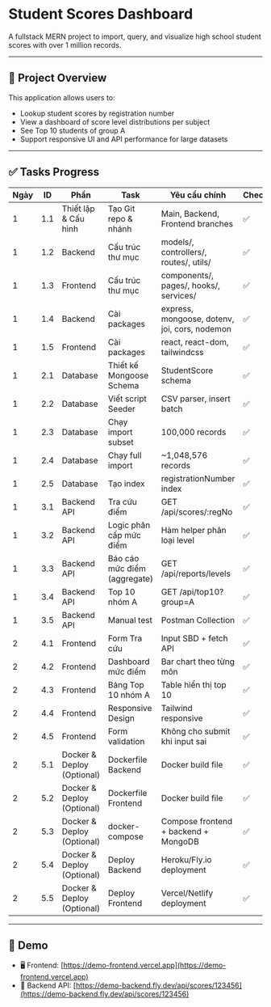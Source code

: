 # Student Scores Dashboard

A fullstack MERN project to import, query, and visualize high school student scores with over 1 million records.

---

## 🌟 Project Overview

This application allows users to:
- Lookup student scores by registration number
- View a dashboard of score level distributions per subject
- See Top 10 students of group A
- Support responsive UI and API performance for large datasets

---

## ✅ Tasks Progress

| Ngày | ID   | Phần                       | Task                                | Yêu cầu chính                                           | Check |
|------|------|----------------------------|-------------------------------------|---------------------------------------------------------|-------|
| 1    | 1.1  | Thiết lập & Cấu hình       | Tạo Git repo & nhánh                | Main, Backend, Frontend branches                        | ✅     |
| 1    | 1.2  | Backend                    | Cấu trúc thư mục                    | models/, controllers/, routes/, utils/                  | ✅     |
| 1    | 1.3  | Frontend                   | Cấu trúc thư mục                    | components/, pages/, hooks/, services/                  | ✅     |
| 1    | 1.4  | Backend                    | Cài packages                        | express, mongoose, dotenv, joi, cors, nodemon           | ✅     |
| 1    | 1.5  | Frontend                   | Cài packages                        | react, react-dom, tailwindcss                           | ✅     |
| 1    | 2.1  | Database                   | Thiết kế Mongoose Schema           | StudentScore schema                                     | ✅     |
| 1    | 2.2  | Database                   | Viết script Seeder                 | CSV parser, insert batch                                | ✅     |
| 1    | 2.3  | Database                   | Chạy import subset                 | 100,000 records                                         | ✅     |
| 1    | 2.4  | Database                   | Chạy full import                   | ~1,048,576 records                                      | ✅     |
| 1    | 2.5  | Database                   | Tạo index                          | registrationNumber index                                | ✅     |
| 1    | 3.1  | Backend API                | Tra cứu điểm                       | GET /api/scores/:regNo                                  | ✅     |
| 1    | 3.2  | Backend API                | Logic phân cấp mức điểm           | Hàm helper phân loại level                              | ✅     |
| 1    | 3.3  | Backend API                | Báo cáo mức điểm (aggregate)      | GET /api/reports/levels                                 | ✅     |
| 1    | 3.4  | Backend API                | Top 10 nhóm A                      | GET /api/top10?group=A                                  | ✅     |
| 1    | 3.5  | Backend API                | Manual test                        | Postman Collection                                      | ✅     |
| 2    | 4.1  | Frontend                   | Form Tra cứu                       | Input SBD + fetch API                                   | ✅     |
| 2    | 4.2  | Frontend                   | Dashboard mức điểm                 | Bar chart theo từng môn                                 | ✅     |
| 2    | 4.3  | Frontend                   | Bảng Top 10 nhóm A                 | Table hiển thị top 10                                   | ✅     |
| 2    | 4.4  | Frontend                   | Responsive Design                  | Tailwind responsive                                     | ✅     |
| 2    | 4.5  | Frontend                   | Form validation                    | Không cho submit khi input sai                          | ✅     |
| 2    | 5.1  | Docker & Deploy (Optional) | Dockerfile Backend                 | Docker build file                                       | ✅      |
| 2    | 5.2  | Docker & Deploy (Optional) | Dockerfile Frontend                | Docker build file                                       | ✅      |
| 2    | 5.3  | Docker & Deploy (Optional) | docker-compose                     | Compose frontend + backend + MongoDB                    | ✅      |
| 2    | 5.4  | Docker & Deploy (Optional) | Deploy Backend                     | Heroku/Fly.io deployment                                | ✅      |
| 2    | 5.5  | Docker & Deploy (Optional) | Deploy Frontend                    | Vercel/Netlify deployment                               | ✅      |

---

## 🔗 Demo

- 🖥️ Frontend: [https://demo-frontend.vercel.app](https://demo-frontend.vercel.app)
- 🔌 Backend API: [https://demo-backend.fly.dev/api/scores/123456](https://demo-backend.fly.dev/api/scores/123456)


